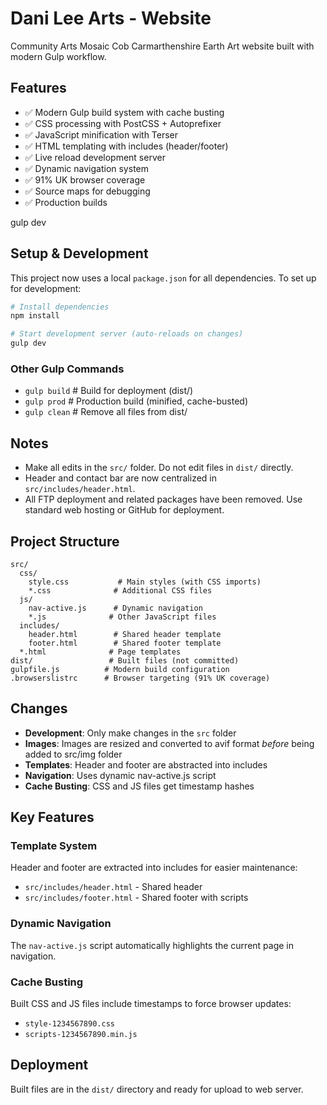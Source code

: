 # Dani Lee Arts - Website

Community Arts Mosaic Cob Carmarthenshire Earth Art website built with modern Gulp workflow.

## Features
- ✅ Modern Gulp build system with cache busting
- ✅ CSS processing with PostCSS + Autoprefixer  
- ✅ JavaScript minification with Terser
- ✅ HTML templating with includes (header/footer)
- ✅ Live reload development server
- ✅ Dynamic navigation system
- ✅ 91% UK browser coverage
- ✅ Source maps for debugging
- ✅ Production builds

gulp dev

## Setup & Development

This project now uses a local `package.json` for all dependencies. To set up for development:

```powershell
# Install dependencies
npm install

# Start development server (auto-reloads on changes)
gulp dev
```

### Other Gulp Commands
- `gulp build`   # Build for deployment (dist/)
- `gulp prod`    # Production build (minified, cache-busted)
- `gulp clean`   # Remove all files from dist/

## Notes
- Make all edits in the `src/` folder. Do not edit files in `dist/` directly.
- Header and contact bar are now centralized in `src/includes/header.html`.
- All FTP deployment and related packages have been removed. Use standard web hosting or GitHub for deployment.

## Project Structure
```
src/
  css/
    style.css           # Main styles (with CSS imports)
    *.css              # Additional CSS files
  js/
    nav-active.js      # Dynamic navigation
    *.js              # Other JavaScript files
  includes/
    header.html        # Shared header template
    footer.html        # Shared footer template
  *.html              # Page templates
dist/                 # Built files (not committed)
gulpfile.js          # Modern build configuration
.browserslistrc      # Browser targeting (91% UK coverage)
```

## Changes
- **Development**: Only make changes in the `src` folder
- **Images**: Images are resized and converted to avif format *before* being added to src/img folder
- **Templates**: Header and footer are abstracted into includes
- **Navigation**: Uses dynamic nav-active.js script
- **Cache Busting**: CSS and JS files get timestamp hashes

## Key Features

### Template System
Header and footer are extracted into includes for easier maintenance:
- `src/includes/header.html` - Shared header
- `src/includes/footer.html` - Shared footer with scripts

### Dynamic Navigation  
The `nav-active.js` script automatically highlights the current page in navigation.

### Cache Busting
Built CSS and JS files include timestamps to force browser updates:
- `style-1234567890.css`
- `scripts-1234567890.min.js`

## Deployment
Built files are in the `dist/` directory and ready for upload to web server.


